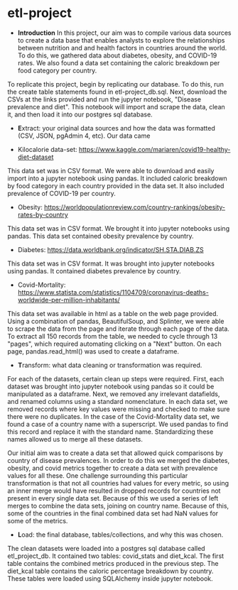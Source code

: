# etl-project

* **Introduction** 
In this project, our aim was to compile various data sources to create a data base that enables analysts to 
explore the relationships between nutrition and and health factors in countries around the world. To do this, 
we gathered data about diabetes, obesity, and COVID-19 rates. We also found a data set containing the caloric 
breakdown per food category per country. 

To replicate this project, begin by replicating our database. To do this, run the create table statements found in  etl-project_db.sql. Next, download the CSVs at the links provided and run the jupyter notebook, "Disease prevalence and diet". This notebook will import and scrape the data, clean it, and then load it into our postgres sql database.

* **E**xtract: your original data sources and how the data was formatted (CSV, JSON, pgAdmin 4, etc).
Our data came 

* Kilocalorie data-set:
https://www.kaggle.com/mariaren/covid19-healthy-diet-dataset

This data set was in CSV format. We were able to download and easily import into a jupyter notebook 
using pandas. It included caloric breakdown by food category in each country provided in the data set.
It also included prevalence of COVID-19 per country. 

* Obesity: 
https://worldpopulationreview.com/country-rankings/obesity-rates-by-country

This data set was in CSV format. We brought it into jupyter notebooks using pandas.
This data set contained obesity prevalence by country. 

* Diabetes: 
https://data.worldbank.org/indicator/SH.STA.DIAB.ZS

This data set was in CSV format. It was brought into jupyter notebooks using pandas.
It contained diabetes prevalence by country. 

* Covid-Mortality:
https://www.statista.com/statistics/1104709/coronavirus-deaths-worldwide-per-million-inhabitants/

This data set was available in html as a table on the web page provided. Using a combination of 
pandas, BeautifulSoup, and Splinter, we were able to scrape the data from the page and iterate through each page of the data. 
To extract all 150 records from the table, we needed to cycle through 13 "pages", which required automating
clicking on a "Next" button. On each page, pandas.read_html() was used to create a dataframe. 

* **T**ransform: what data cleaning or transformation was required.

For each of the datasets, certain clean up steps were required. First, each dataset was brought into jupyter notebook using pandas
so it could be manipulated as a dataframe. Next, we removed any irrelevant datafields, and renamed columns using a standard nomenclature. In each data set, we removed records where key values were missing and checked to make sure there were no duplicates.
In the case of the Covid-Mortality data set, we found a case of a country name with a superscript. We used pandas to find this record and replace it with the standard name. Standardizing these names allowed us to merge all these datasets. 

Our initial aim was to create a data set that allowed quick comparisons by country of disease prevalences. In order to do this we merged
the diabetes, obesity, and covid metrics together to create a data set with prevalence values for all these. One challenge surrounding this particular transformation is that not all countries had values for every metric, so using an inner merge would have resulted in
dropped records for countries not present in every single data set. Because of this we used a series of left merges to combine the data sets, joining on country name. Because of this, some of the countries in the final combined data set had NaN values for some of the metrics. 

* **L**oad: the final database, tables/collections, and why this was chosen.

The clean datasets were loaded into a postgres sql database called etl_project_db. It contained two tables: covid_stats and diet_kcal.
The first table contains the combined metrics produced in the previous step. The diet_kcal table contains the caloric percentage breakdown by country. These tables were loaded using SQLAlchemy inside jupyter notebook. 